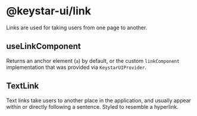 # @keystar-ui/link

Links are used for taking users from one page to another.

## useLinkComponent

Returns an anchor element (`a`) by default, or the custom `linkComponent`
implementation that was provided via `KeystarUIProvider`.

## TextLink

Text links take users to another place in the application, and usually appear
within or directly following a sentence. Styled to resemble a hyperlink.

